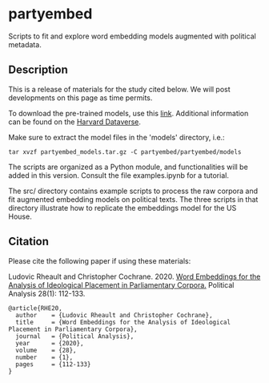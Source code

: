 # partyembed

Scripts to fit and explore word embedding models augmented with political metadata.

## Description

This is a release of materials for the study cited below.  We will post developments on this page as time permits.

To download the pre-trained models, use this [link](https://drive.google.com/open?id=17DWO_2UyjEZ9HnH3AACSdH3JZLpvb4bP).  Additional information can be found on the [Harvard Dataverse](https://dataverse.harvard.edu/dataset.xhtml?persistentId=doi:10.7910/DVN/K0OYQF).

Make sure to extract the model files in the 'models' directory, i.e.:
```
tar xvzf partyembed_models.tar.gz -C partyembed/partyembed/models
```

The scripts are organized as a Python module, and functionalities will be added in this version.  Consult the file examples.ipynb for a tutorial.

The src/ directory contains example scripts to process the raw corpora and fit augmented embedding models on political texts.  The three scripts in that directory illustrate how to replicate the embeddings model for the US House.

## Citation

Please cite the following paper if using these materials:  

Ludovic Rheault and Christopher Cochrane.  2020.  [Word Embeddings for the Analysis of Ideological Placement in Parliamentary Corpora.](https://ludovicrheault.weebly.com/uploads/3/9/4/0/39408253/rheaultcochrane2019_pa.pdf)  Political Analysis 28(1): 112-133.

```
@article{RHE20,
  author    = {Ludovic Rheault and Christopher Cochrane},
  title     = {Word Embeddings for the Analysis of Ideological Placement in Parliamentary Corpora},
  journal   = {Political Analysis},
  year      = {2020},
  volume    = {28},
  number    = {1},
  pages     = {112-133}
}
```
